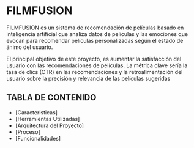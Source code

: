 # FILMFUSION

FILMFUSION es un sistema de recomendación de películas basado en inteligencia artificial que analiza datos de películas y las emociones que evocan para recomendar películas personalizadas según el estado de ánimo del usuario.

El principal objetivo de este proyecto, es aumentar la satisfacción del usuario con las recomendaciones de películas. La métrica clave sería la tasa de clics (CTR) en las recomendaciones y la retroalimentación del usuario sobre la precisión y relevancia de las películas sugeridas

## TABLA DE CONTENIDO

- [Caracteristicas]
- [Herramientas Utilizadas]
- [Arquitectura del Proyecto]
- [Proceso]
- [Funcionalidades]
